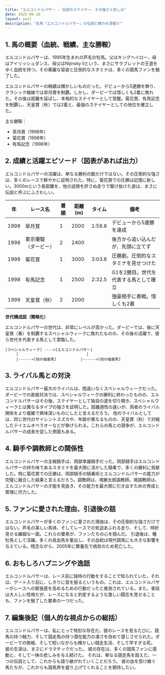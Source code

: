 ```yaml
---
title: "エルコンドルパサー - 伝説のステイヤー、その強さと悲しみ"
date: 2025-06-28
layout: post
description: "名馬『エルコンドルパサー』の伝説と魅力を深堀り"
---
```


## 1. 馬の概要（血統、戦績、主な勝鞍）

エルコンドルパサーは、1995年生まれの芦毛の牡馬。父はキングヘイロー、母はアイリッシュダンス、母父はNijinsky IIという、まさにサラブレッドの王道をゆく血統を持つ。その華麗な容姿と圧倒的なスタミナは、多くの競馬ファンを魅了した。

エルコンドルパサーの戦績は輝かしいものだった。デビューから5連勝を飾り、クラシック戦線では皐月賞を制覇。しかし、ダービーでは惜しくも2着に敗れた。その後は距離を延ばし、本格的なステイヤーとして覚醒。菊花賞、有馬記念を制覇し、天皇賞（秋）では2着と、最強のステイヤーとしての地位を確立した。

主な勝鞍：

* 皐月賞（1998年）
* 菊花賞（1998年）
* 有馬記念（1998年）


## 2. 成績と活躍エピソード（図表があれば出力）

エルコンドルパサーの活躍は、単なる勝利の数だけではない。その圧倒的な強さは、多くのレースで鮮やかに証明された。特に、菊花賞での圧勝は記憶に新しい。3000mという長距離を、他の追随を許さぬ走りで駆け抜けた姿は、まさに伝説と呼ぶにふさわしい。

| 年 | レース名          | 着順 | 距離(m) | タイム       | 備考                                 |
|---|-----------------|-----|---------|-------------|-------------------------------------|
| 1998 | 皐月賞            | 1   | 2000     | 1:59.8      | デビューから5連勝を達成                |
| 1998 | 東京優駿（ダービー）| 2   | 2400     |             | 後方から追い込んだが、先頭に立てず      |
| 1998 | 菊花賞            | 1   | 3000     | 3:03.6      | 圧勝劇。圧倒的なスタミナを見せつけた       |
| 1998 | 有馬記念          | 1   | 2500     | 2:32.5      | G1を2勝目。世代を代表する馬として確立     |
| 1999 | 天皇賞（秋）      | 2   | 2000     |             | 強豪相手に善戦。惜しくも2着             |


**世代構成図（簡略化）**

エルコンドルパサーの世代は、非常にレベルが高かった。ダービーでは、後に天皇賞（春）を制覇するスペシャルウィークに敗れたものの、その後の活躍で、彼ら世代を代表する馬として君臨した。

```
[スペシャルウィーク] ---->[エルコンドルパサー]
     |                               |
     |------>[他の強豪馬]           |------>[他の強豪馬]
```


## 3. ライバル馬との対決

エルコンドルパサー最大のライバルは、間違いなくスペシャルウィークだった。ダービーでの直接対決では、スペシャルウィークの勝利に終わったものの、エルコンドルパサーはその後、ステイヤーとして独自の道を切り開き、スペシャルウィークとは異なるタイプの強さを証明した。距離適性の違いが、両者のライバル関係をより複雑で興味深いものにしたと言えるだろう。  他のライバルとしては、同じ世代のサイレントスズカや、年齢が異なるものの、天皇賞（秋）で対戦したテイエムオペラオーなどが挙げられる。これらの馬との競争が、エルコンドルパサーの成長を促した側面もある。


## 4. 騎手や調教師との関係性

エルコンドルパサーの主戦騎手は、岡部幸雄騎手だった。岡部騎手はエルコンドルパサーの持ち味であるスタミナを最大限に活かした騎乗で、多くの勝利に貢献した。特に菊花賞での圧勝は、岡部騎手の騎乗術とエルコンドルパサーの能力が完璧に融合した結果と言えるだろう。調教師は、境勝太郎調教師。境調教師は、エルコンドルパサーの才能を見抜き、その能力を最大限に引き出すための育成と管理に尽力した。


## 5. ファンに愛された理由、引退後の話

エルコンドルパサーが多くのファンに愛された理由は、その圧倒的な強さだけではない。芦毛の美しい馬体、そしてレースでの気迫あふれる走り、そして、時折見せる繊細な一面。これらの要素が、ファンたちの心を掴んだ。  引退後は、種牡馬として活躍。多くの良血馬を輩出し、その血統は現代競馬にも大きな影響を与えている。残念ながら、2005年に繋養先で病気のため死亡した。


## 6. おもしろハプニングや逸話

エルコンドルパサーは、レース前に独特の行動をすることで知られていた。それは、ゲート入り前に、しきりに首を振るというもの。これは、エルコンドルパサーがレースへの緊張感を高めるための行動だったと推測されている。また、普段は大人しい性格だが、レースになると豹変するような激しい闘志を見せることも、ファンを魅了した要素の一つだった。


## 7. 編集後記（個人的な視点からの総括）

エルコンドルパサーは、私にとって特別な存在だ。彼のレースを見るたびに、競馬の持つ魅力、そして競走馬の持つ潜在能力の凄さを改めて感じさせられた。ダービーでの敗戦、そして短いながらも輝かしい競走生活、そして早すぎる死。  彼の生涯は、まさにドラマチックだった。  彼の存在は、多くの競馬ファンに感動と、そして一抹の悲しみを与え続けた。  それは、単なる競走馬を超えた、一つの伝説として、これからも語り継がれていくことだろう。  彼の血を受け継ぐ馬たちが、これからも競馬界を盛り上げてくれることを期待したい。
